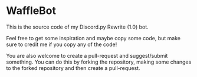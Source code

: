 # WaffleBot
This is the source code of my Discord.py Rewrite (1.0) bot.

Feel free to get some inspiration and maybe copy some code, but make sure to credit me if you copy any of the code!

You are also welcome to create a pull-request and suggest/submit something. You can do this by forking the repository, making some changes to the forked repository and then create a pull-request.
